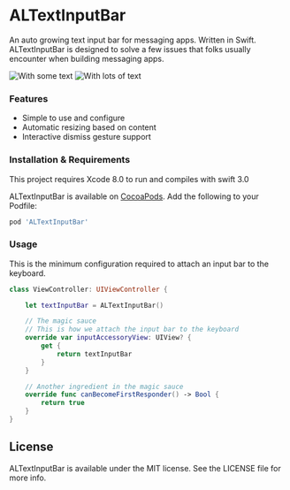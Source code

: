 # ALTextInputBar
An auto growing text input bar for messaging apps. Written in Swift.  
ALTextInputBar is designed to solve a few issues that folks usually encounter when building messaging apps.

![With some text](https://cloud.githubusercontent.com/assets/932822/7333301/a510aa22-eb6a-11e4-988b-ac12e4e6c363.png)
![With lots of text](https://cloud.githubusercontent.com/assets/932822/7333307/cf101c04-eb6a-11e4-9a80-799cf3353a70.png)

### Features
- Simple to use and configure
- Automatic resizing based on content
- Interactive dismiss gesture support

### Installation & Requirements

This project requires Xcode 8.0 to run and compiles with swift 3.0

ALTextInputBar is available on [CocoaPods](http://cocoapods.org).  Add the following to your Podfile:

```ruby
pod 'ALTextInputBar'
```

### Usage

This is the minimum configuration required to attach an input bar to the keyboard.
```swift
class ViewController: UIViewController {

    let textInputBar = ALTextInputBar()

    // The magic sauce
    // This is how we attach the input bar to the keyboard
    override var inputAccessoryView: UIView? {
        get {
            return textInputBar
        }
    }

    // Another ingredient in the magic sauce
    override func canBecomeFirstResponder() -> Bool {
        return true
    }
}
```

## License
ALTextInputBar is available under the MIT license. See the LICENSE file for more info.
